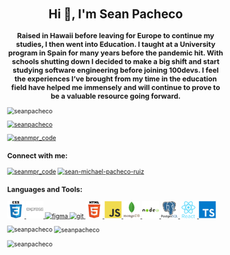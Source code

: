 <h1 align="center">Hi 👋, I'm Sean Pacheco</h1>
<h3 align="center">Raised in Hawaii before leaving for Europe to continue my studies, I then went into Education. I taught at a University program in Spain for many years before the pandemic hit. With schools shutting down I decided to make a big shift and start studying software engineering before joining 100devs. I feel the experiences I’ve brought from my time in the education field have helped me immensely and will continue to prove to be a valuable resource going forward.</h3>

<p align="left"> <img src="https://komarev.com/ghpvc/?username=seanpacheco&label=Profile%20views&color=0e75b6&style=flat" alt="seanpacheco" /> </p>

<p align="left"> <a href="https://github.com/ryo-ma/github-profile-trophy"><img src="https://github-profile-trophy.vercel.app/?username=seanpacheco" alt="seanpacheco" /></a> </p>

<p align="left"> <a href="https://twitter.com/seanmpr_code" target="blank"><img src="https://img.shields.io/twitter/follow/seanmpr_code?logo=twitter&style=for-the-badge" alt="seanmpr_code" /></a> </p>

<h3 align="left">Connect with me:</h3>
<p align="left">
<a href="https://twitter.com/seanmpr_code" target="blank"><img align="center" src="https://raw.githubusercontent.com/rahuldkjain/github-profile-readme-generator/master/src/images/icons/Social/twitter.svg" alt="seanmpr_code" height="30" width="40" /></a>
<a href="https://linkedin.com/in/sean-michael-pacheco-ruiz" target="blank"><img align="center" src="https://raw.githubusercontent.com/rahuldkjain/github-profile-readme-generator/master/src/images/icons/Social/linked-in-alt.svg" alt="sean-michael-pacheco-ruiz" height="30" width="40" /></a>
</p>

<h3 align="left">Languages and Tools:</h3>
<p align="left"> <a href="https://www.w3schools.com/css/" target="_blank" rel="noreferrer"> <img src="https://raw.githubusercontent.com/devicons/devicon/master/icons/css3/css3-original-wordmark.svg" alt="css3" width="40" height="40"/> </a> <a href="https://expressjs.com" target="_blank" rel="noreferrer"> <img src="https://raw.githubusercontent.com/devicons/devicon/master/icons/express/express-original-wordmark.svg" alt="express" width="40" height="40"/> </a> <a href="https://www.figma.com/" target="_blank" rel="noreferrer"> <img src="https://www.vectorlogo.zone/logos/figma/figma-icon.svg" alt="figma" width="40" height="40"/> </a> <a href="https://git-scm.com/" target="_blank" rel="noreferrer"> <img src="https://www.vectorlogo.zone/logos/git-scm/git-scm-icon.svg" alt="git" width="40" height="40"/> </a> <a href="https://www.w3.org/html/" target="_blank" rel="noreferrer"> <img src="https://raw.githubusercontent.com/devicons/devicon/master/icons/html5/html5-original-wordmark.svg" alt="html5" width="40" height="40"/> </a> <a href="https://developer.mozilla.org/en-US/docs/Web/JavaScript" target="_blank" rel="noreferrer"> <img src="https://raw.githubusercontent.com/devicons/devicon/master/icons/javascript/javascript-original.svg" alt="javascript" width="40" height="40"/> </a> <a href="https://www.mongodb.com/" target="_blank" rel="noreferrer"> <img src="https://raw.githubusercontent.com/devicons/devicon/master/icons/mongodb/mongodb-original-wordmark.svg" alt="mongodb" width="40" height="40"/> </a> <a href="https://nodejs.org" target="_blank" rel="noreferrer"> <img src="https://raw.githubusercontent.com/devicons/devicon/master/icons/nodejs/nodejs-original-wordmark.svg" alt="nodejs" width="40" height="40"/> </a> <a href="https://www.postgresql.org" target="_blank" rel="noreferrer"> <img src="https://raw.githubusercontent.com/devicons/devicon/master/icons/postgresql/postgresql-original-wordmark.svg" alt="postgresql" width="40" height="40"/> </a> <a href="https://reactjs.org/" target="_blank" rel="noreferrer"> <img src="https://raw.githubusercontent.com/devicons/devicon/master/icons/react/react-original-wordmark.svg" alt="react" width="40" height="40"/> </a> <a href="https://www.typescriptlang.org/" target="_blank" rel="noreferrer"> <img src="https://raw.githubusercontent.com/devicons/devicon/master/icons/typescript/typescript-original.svg" alt="typescript" width="40" height="40"/> </a> </p>

<p><img align="left" src="https://github-readme-stats.vercel.app/api/top-langs?username=seanpacheco&show_icons=true&locale=en&layout=compact" alt="seanpacheco" /></p>

<p>&nbsp;<img align="center" src="https://github-readme-stats.vercel.app/api?username=seanpacheco&show_icons=true&locale=en" alt="seanpacheco" /></p>

<p><img align="center" src="https://github-readme-streak-stats.herokuapp.com/?user=seanpacheco&" alt="seanpacheco" /></p>
